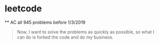 # leetcode
** AC all 945 problems before 1/3/2019 

> Now, I want to solve the problems as quickly as possible, so what I can do is forked the code and do my business.
